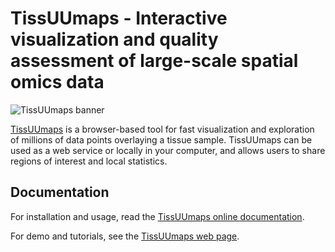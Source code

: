 # TissUUmaps - Interactive visualization and quality assessment of large-scale spatial omics data

![TissUUmaps banner](https://github.com/TissUUmaps/TissUUmapsCore/blob/master/misc/design/logo-github-2443-473.png)

[TissUUmaps](https://tissuumaps.github.io/) is a browser-based tool for fast visualization and exploration of millions of data points overlaying a tissue sample. TissUUmaps can be used as a web service or locally in your computer, and allows users to share regions of interest and local statistics.

## Documentation

For installation and usage, read the [TissUUmaps online documentation](https://tissuumaps.github.io/TissUUmaps-docs/).

For demo and tutorials, see the [TissUUmaps web page](https://tissuumaps.github.io).
